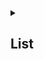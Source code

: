 <details>
  <summary><h2>List</h2></summary>
  
  <p>
  The list command allows us to see which models are currently deployed by roe. To run list, simply run the following line:

  `roe list -l`

  with an expected output shown below:

  ![list example image](/roe_list.png)
  </p>
  
</details>
